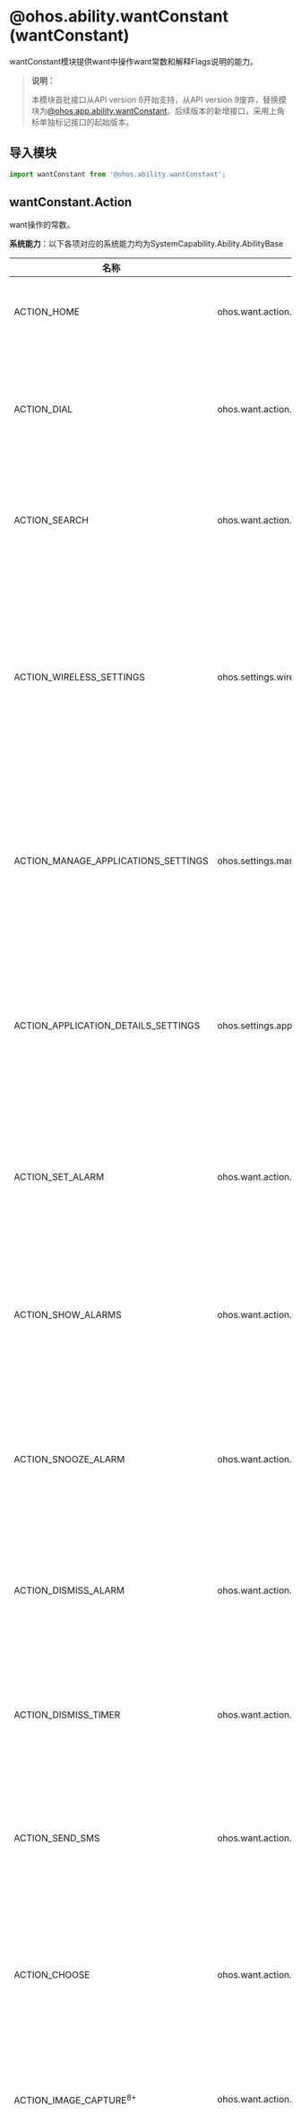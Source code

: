 # @ohos.ability.wantConstant (wantConstant)

wantConstant模块提供want中操作want常数和解释Flags说明的能力。

> **说明：**
> 
> 本模块首批接口从API version 6开始支持，从API version 9废弃，替换模块为[@ohos.app.ability.wantConstant](js-apis-app-ability-wantConstant.md)。后续版本的新增接口，采用上角标单独标记接口的起始版本。

## 导入模块

```ts
import wantConstant from '@ohos.ability.wantConstant';
```

## wantConstant.Action

want操作的常数。

**系统能力**：以下各项对应的系统能力均为SystemCapability.Ability.AbilityBase

| 名称      | 值          | 说明     |
| ------------ | ------------------ | ---------------------- |
| ACTION_HOME                                 | ohos.want.action.home                    | 指示返回原点的操作。                                        |
| ACTION_DIAL                                 | ohos.want.action.dial                    | 指示启动显示小键盘的页面功能的操作                           |
| ACTION_SEARCH                               | ohos.want.action.search                  | 指示启动页面搜索功能的操作。                                 |
| ACTION_WIRELESS_SETTINGS                    | ohos.settings.wireless                   | 指示启动提供无线网络设置的页面功能的操作，例如，Wi-Fi选项。    |
| ACTION_MANAGE_APPLICATIONS_SETTINGS         | ohos.settings.manage.applications        | 指示启动管理已安装应用程序的页面功能的操作。                  |
| ACTION_APPLICATION_DETAILS_SETTINGS         | ohos.settings.application.details        | 指示启动显示指定应用程序详细信息的页面功能的操作。             |
| ACTION_SET_ALARM                            | ohos.want.action.setAlarm                | 指示启动页面功能以设置闹钟的操作。                          |
| ACTION_SHOW_ALARMS                          | ohos.want.action.showAlarms              | 指示启动显示所有警报的页面功能的操作时钟。                     |
| ACTION_SNOOZE_ALARM                         | ohos.want.action.snoozeAlarm             | 指示启动用于使闹钟睡眠的页面功能的操作。                       |
| ACTION_DISMISS_ALARM                        | ohos.want.action.dismissAlarm            | 指示启动删除闹钟的页面功能的操作。                             |
| ACTION_DISMISS_TIMER                        | ohos.want.action.dismissTimer            | 指示启动页面功能以关闭计时器的操作。                           |
|  ACTION_SEND_SMS                            | ohos.want.action.sendSms                 | 指示启动发送sms的页面功能的操作。                              |
| ACTION_CHOOSE                               | ohos.want.action.choose                  | 指示启动页面功能以打开联系人或图片的操作。                      |
| ACTION_IMAGE_CAPTURE<sup>8+</sup>           | ohos.want.action.imageCapture            | 指示启动页面拍照功能的操作。                                   |
| ACTION_VIDEO_CAPTURE<sup>8+</sup>           | ohos.want.action.videoCapture            | 指示启动页面功能以拍摄视频的操作。                             |
| ACTION_SELECT                               | ohos.want.action.select                  | 指示显示应用程序选择对话框的操作。                             |
| ACTION_SEND_DATA                            | ohos.want.action.sendData                | 指示发送单个数据记录的操作。                                  |
| ACTION_SEND_MULTIPLE_DATA                   | ohos.want.action.sendMultipleData        | 指示发送多个数据记录的操作。                                  |
| ACTION_SCAN_MEDIA_FILE                      | ohos.want.action.scanMediaFile           | 指示请求媒体扫描仪扫描文件并将文件添加到媒体库的操作。          |
| ACTION_VIEW_DATA                            | ohos.want.action.viewData                | 指示查看数据的操作。                                          |
|  ACTION_EDIT_DATA                           | ohos.want.action.editData                | 指示编辑数据的操作。                                           |
|  INTENT_PARAMS_INTENT                       | ability.want.params.INTENT               | 指示用行为选择器来展示选择的操作。                             |
|  INTENT_PARAMS_TITLE                        | ability.want.params.TITLE                | 指示与行为选择器一起使用时的字符序列对话框标题。                |
|  ACTION_FILE_SELECT<sup>7+</sup>            | ohos.action.fileSelect                   | 指示选择文件的操作。                                          |
|  PARAMS_STREAM<sup>7+</sup>                 | ability.params.stream                    | 指示发送数据时与目标关联的数据流的URI。对应的value必须是string类型的数组。  |
|  ACTION_APP_ACCOUNT_OAUTH <sup>8+</sup>     | ohos.account.appAccount.action.oauth     | 指示提供oauth服务的操作。                                     |
|   DLP_PARAMS_INDEX<sup>9+</sup>    |ohos.dlp.params.index      |指示DLP索引参数的操作。 <br>**系统API**：该接口为系统接口，三方应用不支持调用。  |

## wantConstant.Entity

want实体的常数。

**系统能力**：以下各项对应的系统能力均为SystemCapability.Ability.AbilityBase

| 名称      | 值          | 说明     |
| ------------ | ------------------ | ---------------------- |
| ENTITY_DEFAULT                             | entity.system.default                    | 指示默认实体，如果未指定该实体，则使用该实体。        |
| ENTITY_HOME                                | entity.system.home                       | 指示主屏幕实体。                                    |
| ENTITY_VOICE                               | entity.system.voice                      | 表示语音交互实体。                                  |
| ENTITY_BROWSABLE                           | entity.system.browsable                  | 指示浏览器类别。                                    |
| ENTITY_VIDEO                               | entity.system.video                      | 指示视频类别。                                      |


## wantConstant.Flags

Flags说明。

**系统能力**：以下各项对应的系统能力均为SystemCapability.Ability.AbilityBase

| 名称                                 | 值       | 说明                                                         |
| ------------------------------------ | ---------- | ------------------------------------------------------------ |
| FLAG_AUTH_READ_URI_PERMISSION        | 0x00000001 | 指示对URI执行读取操作的授权。                                  |
| FLAG_AUTH_WRITE_URI_PERMISSION       | 0x00000002 | 指示对URI执行写入操作的授权。                                  |
| FLAG_ABILITY_FORWARD_RESULT          | 0x00000004 | 将结果返回给元能力。                                           |
| FLAG_ABILITY_CONTINUATION            | 0x00000008 | 确定是否可以将本地设备上的功能迁移到远程设备。                   |
| FLAG_NOT_OHOS_COMPONENT              | 0x00000010 | 指定组件是否属于OHOS。                                         |
| FLAG_ABILITY_FORM_ENABLED            | 0x00000020 | 指定是否启动某个能力。                                          |
| FLAG_AUTH_PERSISTABLE_URI_PERMISSION | 0x00000040 | 指示URI上可能持久化的授权。<br>**系统API**: 此接口为系统接口，三方应用不支持调用。  |
| FLAG_AUTH_PREFIX_URI_PERMISSION      | 0x00000080 | 按照前缀匹配的方式验证URI权限。<br>**系统API**: 此接口为系统接口，三方应用不支持调用。 |
| FLAG_ABILITYSLICE_MULTI_DEVICE       | 0x00000100 | 支持分布式调度系统中的多设备启动。                               |
| FLAG_START_FOREGROUND_ABILITY        | 0x00000200 | 指示无论主机应用程序是否已启动，都将启动使用服务模板的功能。         |
| FLAG_ABILITY_CONTINUATION_REVERSIBLE | 0x00000400 | 表示迁移是可拉回的。<br>**系统API**: 此接口为系统接口，三方应用不支持调用。      |
| FLAG_INSTALL_ON_DEMAND               | 0x00000800 | 如果未安装指定的功能，请安装该功能。                              |
| FLAG_INSTALL_WITH_BACKGROUND_MODE    | 0x80000000 | 如果未安装，使用后台模式安装该功能。                              |
| FLAG_ABILITY_CLEAR_MISSION           | 0x00008000 | 指示清除其他任务的操作。可以为传递给 **FeatureAbility** 中[startAbility](js-apis-ability-featureAbility.md#startability)方法的**Want**设置此标志，并且必须与**flag_ABILITY_NEW_MISSION**一起使用。 |
| FLAG_ABILITY_NEW_MISSION             | 0x10000000 | 指示在历史任务堆栈上创建任务的操作。                               |
| FLAG_ABILITY_MISSION_TOP             | 0x20000000 | 指示如果启动能力的现有实例已位于任务堆栈的顶部，则将重用该实例。否则，将创建一个新的能力实例。 |